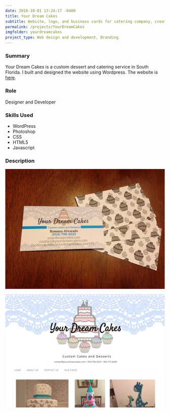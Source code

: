 ```yaml
---
date: 2016-10-01 13:24:17 -0400
title: Your Dream Cakes
subtitle: Website, logo, and business cards for catering company, created 2015
permalink: /projects/YourDreamCakes
imgfolder: yourdreamcakes
project_type: Web design and development, Branding
---
```


### Summary

Your Dream Cakes is a custom dessert and catering service in South Florida. I built and designed the website using Wordpress. The website is [here](http://yourdreamcakes.com). 


### Role

Designer and Developer

### Skills Used

- WordPress
- Photoshop
- CSS
- HTML5
- Javascript

### Description

![Website](../../img/yourdreamcakes/2-business-cards.JPG)

![Business cards](../../img/yourdreamcakes/1-website-image.jpg)